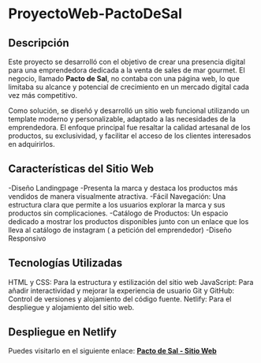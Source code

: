# ProyectoWeb-PactoDeSal
## Descripción
Este proyecto se desarrolló con el objetivo de crear una presencia digital para una emprendedora dedicada a la venta de sales de mar gourmet. El negocio, llamado **Pacto de Sal**, no contaba con una página web, lo que limitaba su alcance y potencial de crecimiento en un mercado digital cada vez más competitivo.

Como solución, se diseñó y desarrolló un sitio web funcional utilizando un template moderno y personalizable, adaptado a las necesidades de la emprendedora. El enfoque principal fue resaltar la calidad artesanal de los productos, su exclusividad, y facilitar el acceso de los clientes interesados en adquirirlos.

## Características del Sitio Web

-Diseño Landingpage
-Presenta la marca y destaca los productos más vendidos de manera visualmente atractiva.
-Fácil Navegación: Una estructura clara que permite a los usuarios explorar la marca y sus productos sin complicaciones.
-Catálogo de Productos: Un espacio dedicado a mostrar los productos disponibles junto con un enlace que los lleva al catálogo de instagram ( a petición del emprendedor)
-Diseño Responsivo

## Tecnologías Utilizadas
HTML y CSS: Para la estructura y estilización del sitio web
JavaScript: Para añadir interactividad y mejorar la experiencia de usuario
Git y GitHub: Control de versiones y alojamiento del código fuente.
Netlify: Para el despliegue y alojamiento del sitio web.

## Despliegue en Netlify
Puedes visitarlo en el siguiente enlace:
[**Pacto de Sal - Sitio Web**](https://pactodesal.netlify.app/)
